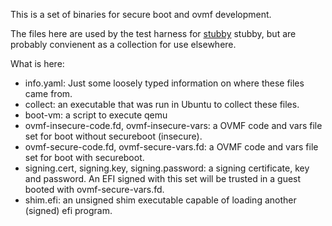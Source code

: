 This is a set of binaries for secure boot and ovmf development.

The files here are used by the test harness for [stubby](https://github.com/puzzleos/stubby)
stubby, but are probably convienent as a collection for use elsewhere.

What is here:
 * info.yaml: Just some loosely typed information on where these files came from.
 * collect: an executable that was run in Ubuntu to collect these files.
 * boot-vm: a script to execute qemu
 * ovmf-insecure-code.fd, ovmf-insecure-vars: a OVMF code and vars file set for boot without secureboot (insecure).
 * ovmf-secure-code.fd, ovmf-secure-vars.fd: a OVMF code and vars file set for boot with secureboot.
 * signing.cert, signing.key, signing.password: a signing certificate, key and password.  An EFI signed with this set will be trusted in a guest booted with ovmf-secure-vars.fd.
 * shim.efi: an unsigned shim executable capable of loading another (signed) efi program.
